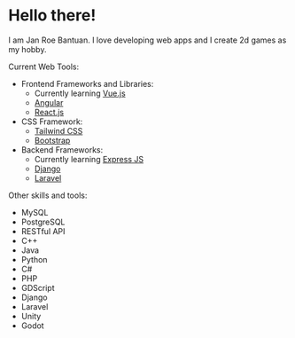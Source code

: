 # Hello there!

I am Jan Roe Bantuan. I love developing web apps and I create 2d games as my hobby.

Current Web Tools:
- Frontend Frameworks and Libraries:
    - Currently learning [Vue.js](https://vuejs.org/)
    - [Angular](https://angular.io/)
    - [React.js](https://react.dev/)
- CSS Framework:
    - [Tailwind CSS](https://tailwindcss.com/)
    - [Bootstrap](https://getbootstrap.com/)
- Backend Frameworks:
    - Currently learning [Express JS](https://expressjs.com/)
    - [Django](https://www.djangoproject.com/)
    - [Laravel](https://laravel.com/)

Other skills and tools:
- MySQL
- PostgreSQL
- RESTful API
- C++
- Java
- Python
- C#
- PHP
- GDScript
- Django
- Laravel
- Unity
- Godot

